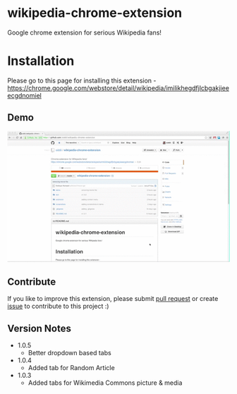 wikipedia-chrome-extension
==========================

Google chrome extension for serious Wikipedia fans!

# Installation
Please go to this page for installing this extension - https://chrome.google.com/webstore/detail/wikipedia/imilikhegdfjlcbgakjieeecgdnomiel

## Demo
![Demo](demo/WikipediaChromeExtensionDemo.gif "Demo")

## Contribute
If you like to improve this extension, please submit <a
            href="https://github.com/siddii/wikipedia-chrome-extension/pulls" target="_new">pull request</a> or create <a
            href="https://github.com/siddii/wikipedia-chrome-extension/issues" target="_new">issue</a> to contribute to this
        project :)

## Version Notes
* 1.0.5
    * Better dropdown based tabs
* 1.0.4
    * Added tab for Random Article
* 1.0.3
    * Added tabs for Wikimedia Commons picture & media

